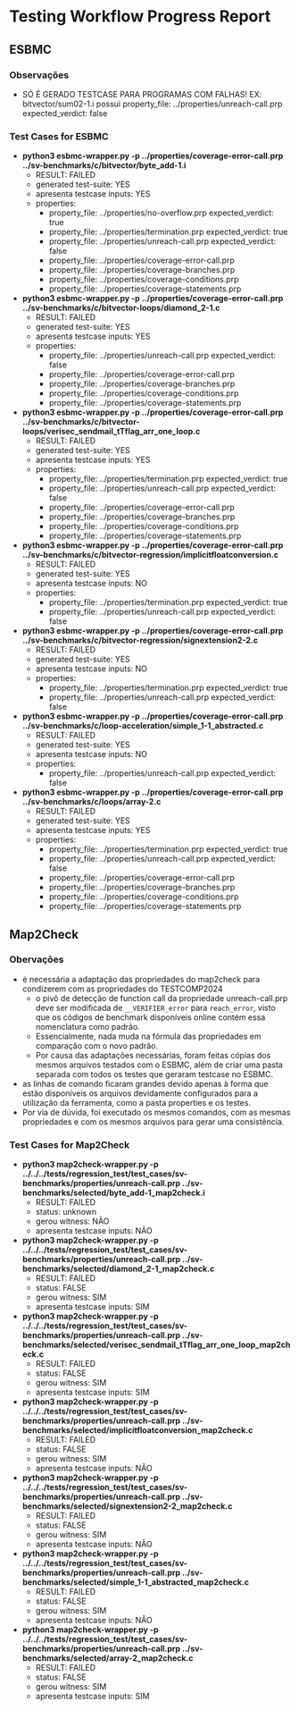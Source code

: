 # Testing Workflow Progress Report

## ESBMC

### Observações

- SÓ É GERADO TESTCASE PARA PROGRAMAS COM FALHAS! EX: bitvector/sum02-1.i possui property_file: ../properties/unreach-call.prp expected_verdict: false

### Test Cases for ESBMC

- **python3 esbmc-wrapper.py -p ../properties/coverage-error-call.prp ../sv-benchmarks/c/bitvector/byte_add-1.i**
  - RESULT: FAILED
  - generated test-suite: YES
  - apresenta testcase inputs: YES
  - properties:
    - property_file: ../properties/no-overflow.prp
      expected_verdict: true
    - property_file: ../properties/termination.prp
      expected_verdict: true
    - property_file: ../properties/unreach-call.prp
      expected_verdict: false
    - property_file: ../properties/coverage-error-call.prp
    - property_file: ../properties/coverage-branches.prp
    - property_file: ../properties/coverage-conditions.prp
    - property_file: ../properties/coverage-statements.prp
- **python3 esbmc-wrapper.py -p ../properties/coverage-error-call.prp ../sv-benchmarks/c/bitvector-loops/diamond_2-1.c**
  - RESULT: FAILED
  - generated test-suite: YES
  - apresenta testcase inputs: YES
  - properties:
    - property_file: ../properties/unreach-call.prp
      expected_verdict: false
    - property_file: ../properties/coverage-error-call.prp
    - property_file: ../properties/coverage-branches.prp
    - property_file: ../properties/coverage-conditions.prp
    - property_file: ../properties/coverage-statements.prp
- **python3 esbmc-wrapper.py -p ../properties/coverage-error-call.prp ../sv-benchmarks/c/bitvector-loops/verisec_sendmail_tTflag_arr_one_loop.c**
  - RESULT: FAILED
  - generated test-suite: YES
  - apresenta testcase inputs: YES
  - properties:
    - property_file: ../properties/termination.prp
      expected_verdict: true
    - property_file: ../properties/unreach-call.prp
      expected_verdict: false
    - property_file: ../properties/coverage-error-call.prp
    - property_file: ../properties/coverage-branches.prp
    - property_file: ../properties/coverage-conditions.prp
    - property_file: ../properties/coverage-statements.prp
- **python3 esbmc-wrapper.py -p ../properties/coverage-error-call.prp ../sv-benchmarks/c/bitvector-regression/implicitfloatconversion.c**
  - RESULT: FAILED
  - generated test-suite: YES
  - apresenta testcase inputs: NO
  - properties:
    - property_file: ../properties/termination.prp
      expected_verdict: true
    - property_file: ../properties/unreach-call.prp
      expected_verdict: false
- **python3 esbmc-wrapper.py -p ../properties/coverage-error-call.prp ../sv-benchmarks/c/bitvector-regression/signextension2-2.c**
  - RESULT: FAILED
  - generated test-suite: YES
  - apresenta testcase inputs: NO
  - properties:
    - property_file: ../properties/termination.prp
      expected_verdict: true
    - property_file: ../properties/unreach-call.prp
      expected_verdict: false
- **python3 esbmc-wrapper.py -p ../properties/coverage-error-call.prp ../sv-benchmarks/c/loop-acceleration/simple_1-1_abstracted.c**
  - RESULT: FAILED
  - generated test-suite: YES
  - apresenta testcase inputs: NO
  - properties:
    - property_file: ../properties/unreach-call.prp
      expected_verdict: false
- **python3 esbmc-wrapper.py -p ../properties/coverage-error-call.prp ../sv-benchmarks/c/loops/array-2.c**
  - RESULT: FAILED
  - generated test-suite: YES
  - apresenta testcase inputs: YES
  - properties:
    - property_file: ../properties/termination.prp
      expected_verdict: true
    - property_file: ../properties/unreach-call.prp
      expected_verdict: false
    - property_file: ../properties/coverage-error-call.prp
    - property_file: ../properties/coverage-branches.prp
    - property_file: ../properties/coverage-conditions.prp
    - property_file: ../properties/coverage-statements.prp

## Map2Check

### Obervações

- é necessária a adaptação das propriedades do map2check para condizerem com as propriedades do TESTCOMP2024
  - o pivô de detecção de function call da propriedade unreach-call.prp deve ser modificada de `__VERIFIER_error` para `reach_error`, visto que os códigos de benchmark disponíveis online contém essa nomenclatura como padrão.
  - Essencialmente, nada muda na fórmula das propriedades em comparação com o novo padrão.
  - Por causa das adaptações necessárias, foram feitas cópias dos mesmos arquivos testados com o ESBMC, além de criar uma pasta separada com todos os testes que geraram testcase no ESBMC.
- as linhas de comando ficaram grandes devido apenas à forma que estão disponíveis os arquivos devidamente configurados para a utilização da ferramenta, como a pasta properties e os testes.
- Por via de dúvida, foi executado os mesmos comandos, com as mesmas propriedades e com os mesmos arquivos para gerar uma consistência.

### Test Cases for Map2Check

- **python3 map2check-wrapper.py -p ../../../tests/regression_test/test_cases/sv-benchmarks/properties/unreach-call.prp ../sv-benchmarks/selected/byte_add-1_map2check.i**
  - RESULT: FAILED
  - status: unknown
  - gerou witness: NÃO
  - apresenta testcase inputs: NÃO
- **python3 map2check-wrapper.py -p ../../../tests/regression_test/test_cases/sv-benchmarks/properties/unreach-call.prp ../sv-benchmarks/selected/diamond_2-1_map2check.c**
  - RESULT: FAILED
  - status: FALSE
  - gerou witness: SIM
  - apresenta testcase inputs: SIM
- **python3 map2check-wrapper.py -p ../../../tests/regression_test/test_cases/sv-benchmarks/properties/unreach-call.prp ../sv-benchmarks/selected/verisec_sendmail_tTflag_arr_one_loop_map2check.c**
  - RESULT: FAILED
  - status: FALSE
  - gerou witness: SIM
  - apresenta testcase inputs: SIM
- **python3 map2check-wrapper.py -p ../../../tests/regression_test/test_cases/sv-benchmarks/properties/unreach-call.prp ../sv-benchmarks/selected/implicitfloatconversion_map2check.c**
  - RESULT: FAILED
  - status: FALSE
  - gerou witness: SIM
  - apresenta testcase inputs: NÃO
- **python3 map2check-wrapper.py -p ../../../tests/regression_test/test_cases/sv-benchmarks/properties/unreach-call.prp ../sv-benchmarks/selected/signextension2-2_map2check.c**
  - RESULT: FAILED
  - status: FALSE
  - gerou witness: SIM
  - apresenta testcase inputs: NÃO
- **python3 map2check-wrapper.py -p ../../../tests/regression_test/test_cases/sv-benchmarks/properties/unreach-call.prp ../sv-benchmarks/selected/simple_1-1_abstracted_map2check.c**
  - RESULT: FAILED
  - status: FALSE
  - gerou witness: SIM
  - apresenta testcase inputs: NÃO
- **python3 map2check-wrapper.py -p ../../../tests/regression_test/test_cases/sv-benchmarks/properties/unreach-call.prp ../sv-benchmarks/selected/array-2_map2check.c**
  - RESULT: FAILED
  - status: FALSE
  - gerou witness: SIM
  - apresenta testcase inputs: SIM
